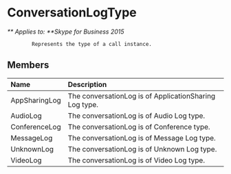 
# ConversationLogType


_** Applies to: **Skype for Business 2015_

            Represents the type of a call instance.
            
## Members



|**Name**|**Description**|
|:-----|:-----|
|AppSharingLog|The conversationLog is of ApplicationSharing Log type.|
|AudioLog|The conversationLog is of Audio Log type.|
|ConferenceLog|The conversationLog is of Conference type.|
|MessageLog|The conversationLog is of Message Log type.|
|UnknownLog|The conversationLog is of Unknown Log type.|
|VideoLog|The conversationLog is of Video Log type.|
